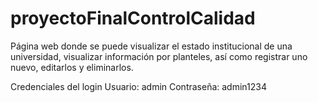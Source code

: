 # proyectoFinalControlCalidad
Página web donde se puede visualizar el estado institucional de una universidad, 
visualizar información por planteles, así como registrar uno nuevo, editarlos y eliminarlos.

Credenciales del login
Usuario: admin 
Contraseña: admin1234
